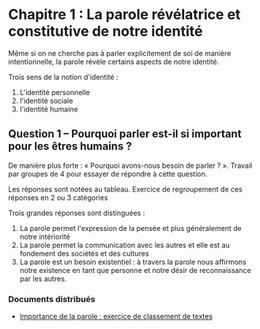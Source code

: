 # Chapitre 1 : La parole révélatrice et constitutive de notre identité

Même si on ne cherche pas à parler explicitement de soi de manière intentionnelle, la parole révèle certains aspects de notre identité.

Trois sens de la notion d'identité :
1. L'identité personnelle
2. l'identité sociale
3. l'identité humaine

## Question 1 – Pourquoi parler est-il si important pour les êtres humains ?

De manière plus forte : « Pourquoi avons-nous besoin de parler ? ». Travail par groupes de 4 pour essayer de répondre à cette question.

Les réponses sont notées au tableau. Exercice de regroupement de ces réponses en 2 ou 3 catégories

Trois grandes réponses sont distinguées :
1. La parole permet l'expression de la pensée et plus généralement de notre intériorité
2. La parole permet la communication avec les autres et elle est au fondement des sociétés et des cultures
3. La parole est un besoin existentiel : à travers la parole nous affirmons notre existence en tant que personne et notre désir de reconnaissance par les autres.

### Documents distribués

- [Importance de la parole : exercice de classement de textes](https://nuage03.apps.education.fr/index.php/s/fKLWCM5ACJmS3kf)